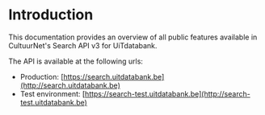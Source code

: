 # Introduction

This documentation provides an overview of all public features available in CultuurNet's Search API v3 for UiTdatabank.

The API is available at the following urls:

* Production: [https://search.uitdatabank.be](http://search.uitdatabank.be)
* Test environment: [https://search-test.uitdatabank.be](http://search-test.uitdatabank.be)




